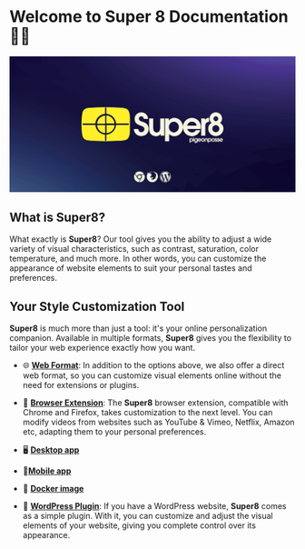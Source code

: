 # Welcome to Super 8 Documentation 🎥🎨

[![Banner](images/banner.png)](<https://super8.pigeonposse.com>)

## What is Super8?

What exactly is **Super8**? Our tool gives you the ability to adjust a wide variety of visual characteristics, such as contrast, saturation, color temperature, and much more. In other words, you can customize the appearance of website elements to suit your personal tastes and preferences.

## Your Style Customization Tool

**Super8** is much more than just a tool: it's your online personalization companion. Available in multiple formats, **Super8** gives you the flexibility to tailor your web experience exactly how you want.

- 🌐 [**Web Format**](/getting-started#🌐-web): In addition to the options above, we also offer a direct web format, so you can customize visual elements online without the need for extensions or plugins.

- 🧩 [**Browser Extension**](/getting-started#🧩-browser-extension): The **Super8** browser extension, compatible with Chrome and Firefox, takes customization to the next level. You can modify videos from websites such as YouTube & Vimeo, Netflix, Amazon etc, adapting them to your personal preferences.

- 🖥️ [**Desktop app**](/getting-started#🖥%EF%B8%8F-desktop-app)

- 📱[**Mobile app**](/getting-started#📱-mobile-app)

- 🐳 [**Docker image**](/getting-started#🐳-docker-image)

- 🔌 [**WordPress Plugin**](/getting-started#🔌-wp-plugin): If you have a WordPress website, **Super8** comes as a simple plugin. With it, you can customize and adjust the visual elements of your website, giving you complete control over its appearance.
